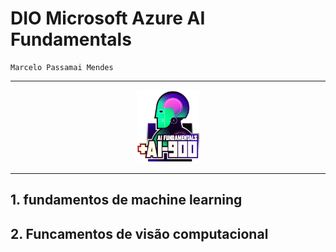 # DIO Microsoft Azure AI Fundamentals
```
Marcelo Passamai Mendes
```
<hr>
<center>
    <img src="./img/logo.webp" width="100">
</center>
<hr>

## 1. fundamentos de machine learning 

## 2. Funcamentos de visão computacional